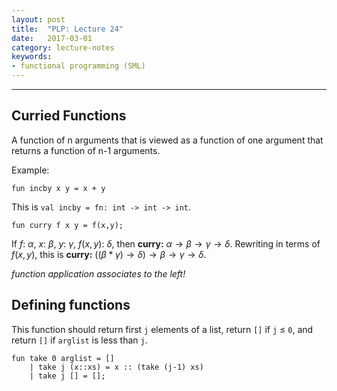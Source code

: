 ```yaml
---
layout: post
title:  "PLP: Lecture 24"
date:   2017-03-01
category: lecture-notes
keywords:
- functional programming (SML)
---
```


<script type="text/javascript" async
  src="https://cdn.mathjax.org/mathjax/latest/MathJax.js?config=TeX-MML-AM_CHTML">
</script>

<script type="text/x-mathjax-config">
MathJax.Hub.Config({
  TeX: { equationNumbers: { autoNumber: "AMS" } },
  tex2jax: {inlineMath: [['$','$'], ['\\(','\\)']]}
});
</script>

---
## Curried Functions

A function of n arguments that is viewed as a function of one argument that returns a function of n-1 arguments. 

Example: 

```
fun incby x y = x + y
```
This is `val incby = fn: int -> int -> int`.

```
fun curry f x y = f(x,y); 
```
If $f$: $\alpha$, $x$: $\beta$, $y$: $\gamma$, $f(x,y)$: $\delta$, then **curry:** $\alpha \rightarrow \beta \rightarrow \gamma \rightarrow \delta$. Rewriting in terms of $f(x,y)$, this is **curry:** $((\beta * \gamma) \rightarrow \delta) \rightarrow \beta \rightarrow \gamma \rightarrow \delta$. 

*function application associates to the left!*

## Defining functions

This function should return first `j` elements of a list, return `[]` if `j` $\leq$ `0`, and return `[]` if `arglist` is less than `j`. 

```
fun take 0 arglist = []
	| take j (x::xs) = x :: (take (j-1) xs)
	| take j [] = [];
```